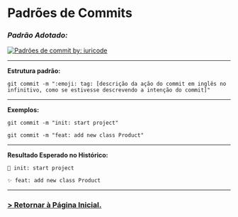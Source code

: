 # **Padrões de Commits**

### *Padrão Adotado:*  
[![Padrões de commit by: iuricode](https://img.shields.io/badge/Padrões%20de%20Commits-@iuricode-3776ab?logo=git)](https://github.com/iuricode/padroes-de-commits)

---

**Estrutura padrão:**  
```
git commit -m ":emoji: tag: [descrição da ação do commit em inglês no infinitivo, como se estivesse descrevendo a intenção do commit]"
```

---

**Exemplos:**  
```
git commit -m "init: start project"
```
```
git commit -m "feat: add new class Product"
```

---

**Resultado Esperado no Histórico:**  
```
🎉 init: start project
```
```
✨ feat: add new class Product
```

---

### [**> Retornar à Página Inicial.**](/README.md)
